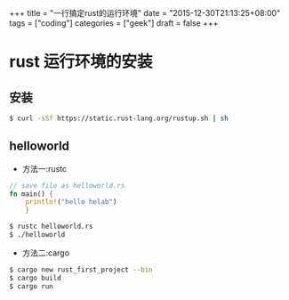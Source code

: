 +++
title = "一行搞定rust的运行环境"
date = "2015-12-30T21:13:25+08:00"
tags = ["coding"]
categories = ["geek"]
draft = false
+++

# rust 运行环境的安装

## 安装

```bash
$ curl -sSf https://static.rust-lang.org/rustup.sh | sh
```

## helloworld

- 方法一:rustc

```rust
// save file as helloworld.rs
fn main() {
    println!("hello helab")
    }
```

```bash
$ rustc helloworld.rs
$ ./helloworld
```

- 方法二:cargo

```bash
$ cargo new rust_first_project --bin
$ cargo build
$ cargo run
```

